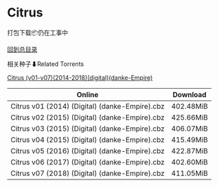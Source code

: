 # Citrus

打包下载📦仍在工事中

[回到总目录](/Catalogs.md)







相关种子⬇Related Torrents

[Citrus (v01-v07)(2014-2018)(digital)(danke-Empire)](https://github.com/alicewish/markdown/blob/master/torrent/Citrus--v01-v07--2014-2018--digital--danke-Empire.md)

Online | Download
--- | ---
Citrus v01 (2014) (Digital) (danke-Empire).cbz | 402.48MiB
Citrus v02 (2015) (Digital) (danke-Empire).cbz | 425.66MiB
Citrus v03 (2015) (Digital) (danke-Empire).cbz | 406.07MiB
Citrus v04 (2015) (Digital) (danke-Empire).cbz | 415.49MiB
Citrus v05 (2016) (Digital) (danke-Empire).cbz | 422.87MiB
Citrus v06 (2017) (Digital) (danke-Empire).cbz | 402.60MiB
Citrus v07 (2018) (Digital) (danke-Empire).cbz | 411.05MiB